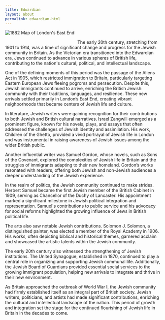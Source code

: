 ```yaml
---
title: Edwardian
layout: about
permalink: edwardian.html
---
```


<style>
img {
     max-width: 100%;
     height: auto;
}

</style>

<div class=img>
<img src="objects/east-end-1882.png"
     alt="1882 Map of London's East End"
     style="float: left; margin-right: 10px; padding-bottom:20px;" />  
</div>

&nbsp;

The early 20th century, stretching from 1901 to 1914, was a time of significant change and progress for the Jewish community in Britain. As the Victorian era transitioned into the Edwardian era, Jews continued to advance in various spheres of British life, contributing to the nation's cultural, political, and intellectual landscape.

One of the defining moments of this period was the passage of the Aliens Act in 1905, which restricted immigration to Britain, particularly targeting Eastern European Jews fleeing pogroms and persecution. Despite this, Jewish immigrants continued to arrive, enriching the British Jewish community with their traditions, languages, and resilience. These new arrivals settled primarily in London’s East End, creating vibrant neighborhoods that became centers of Jewish life and culture.

In literature, Jewish writers were gaining recognition for their contributions to both Jewish and British cultural narratives. Israel Zangwill emerged as a prominent figure, known for his novels, plays, and essays that often addressed the challenges of Jewish identity and assimilation. His work, Children of the Ghetto, provided a vivid portrayal of Jewish life in London and was instrumental in raising awareness of Jewish issues among the wider British public.

Another influential writer was Samuel Gordon, whose novels, such as Sons of the Covenant, explored the complexities of Jewish life in Britain and the struggles of immigrants adapting to their new homeland. Gordon’s works resonated with readers, offering both Jewish and non-Jewish audiences a deeper understanding of the Jewish experience.

In the realm of politics, the Jewish community continued to make strides. Herbert Samuel became the first Jewish member of the British Cabinet in 1909, serving as Chancellor of the Duchy of Lancaster. His appointment marked a significant milestone in Jewish political integration and representation. Samuel's contributions to public service and his advocacy for social reforms highlighted the growing influence of Jews in British political life.

The arts also saw notable Jewish contributions. Solomon J. Solomon, a distinguished painter, was elected a member of the Royal Academy in 1906. His works, often depicting biblical and historical themes, garnered acclaim and showcased the artistic talents within the Jewish community.

The early 20th century also witnessed the strengthening of Jewish institutions. The United Synagogue, established in 1870, continued to play a central role in organizing and supporting Jewish communal life. Additionally, the Jewish Board of Guardians provided essential social services to the growing immigrant population, helping new arrivals to integrate and thrive in their new environment.

As Britain approached the outbreak of World War I, the Jewish community had firmly established itself as an integral part of British society. Jewish writers, politicians, and artists had made significant contributions, enriching the cultural and intellectual landscape of the nation. This period of growth and integration set the stage for the continued flourishing of Jewish life in Britain in the decades to come.



&nbsp;